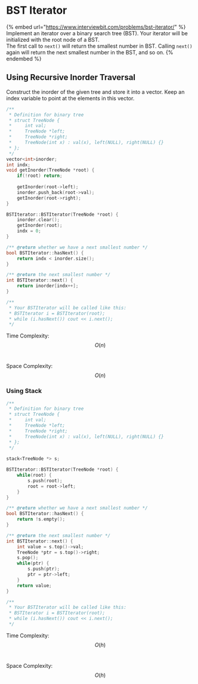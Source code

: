 # BST Iterator

{% embed url="https://www.interviewbit.com/problems/bst-iterator/" %}
Implement an iterator over a binary search tree (BST). Your iterator will be initialized with the root node of a BST.\
The first call to `next()` will return the smallest number in BST. Calling `next()` again will return the next smallest number in the BST, and so on.
{% endembed %}

## Using Recursive Inorder Traversal

Construct the inorder of the given tree and store it into a vector. Keep an index variable to point at the elements in this vector.&#x20;

```cpp
/**
 * Definition for binary tree
 * struct TreeNode {
 *     int val;
 *     TreeNode *left;
 *     TreeNode *right;
 *     TreeNode(int x) : val(x), left(NULL), right(NULL) {}
 * };
 */
vector<int>inorder;
int indx;
void getInorder(TreeNode *root) {
    if(!root) return;
    
    getInorder(root->left);
    inorder.push_back(root->val);
    getInorder(root->right);
}

BSTIterator::BSTIterator(TreeNode *root) {
    inorder.clear();
    getInorder(root);
    indx = 0;
}

/** @return whether we have a next smallest number */
bool BSTIterator::hasNext() {
    return indx < inorder.size();
}

/** @return the next smallest number */
int BSTIterator::next() {
    return inorder[indx++];
}

/**
 * Your BSTIterator will be called like this:
 * BSTIterator i = BSTIterator(root);
 * while (i.hasNext()) cout << i.next();
 */
```

Time Complexity: $$O(n)$$​

Space Complexity: $$O(n)$$

### Using Stack

```cpp
/**
 * Definition for binary tree
 * struct TreeNode {
 *     int val;
 *     TreeNode *left;
 *     TreeNode *right;
 *     TreeNode(int x) : val(x), left(NULL), right(NULL) {}
 * };
 */
 
stack<TreeNode *> s;

BSTIterator::BSTIterator(TreeNode *root) {
    while(root) {
        s.push(root);
        root = root->left;
    }
}

/** @return whether we have a next smallest number */
bool BSTIterator::hasNext() {
    return !s.empty();
}

/** @return the next smallest number */
int BSTIterator::next() {
    int value = s.top()->val;
    TreeNode *ptr = s.top()->right;
    s.pop();
    while(ptr) {
        s.push(ptr);
        ptr = ptr->left;
    }
    return value;
}

/**
 * Your BSTIterator will be called like this:
 * BSTIterator i = BSTIterator(root);
 * while (i.hasNext()) cout << i.next();
 */
```

Time Complexity: $$O(h)$$​

Space Complexity: $$O(h)$$
